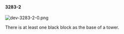 #### 3283-2
![dev-3283-2-0.png](https://github.com/lil-lab/nlvr/raw/master/nlvr/dev/images/1/dev-3283-2-0.png "dev-3283-2-0.png")

There is at least one black block as the base of a tower.